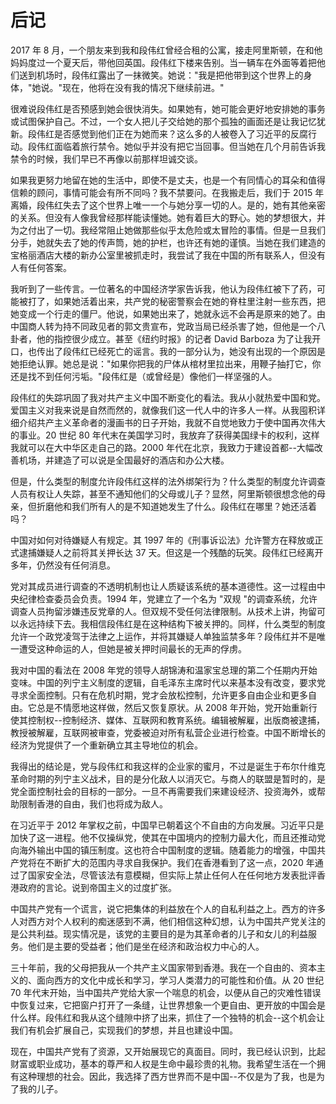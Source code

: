 # 后记

2017 年 8 月，一个朋友来到我和段伟红曾经合租的公寓，接走阿里斯顿，在和他妈妈度过一个夏天后，带他回英国。段伟红下楼来告别。当一辆车在外面等着把他们送到机场时，段伟红露出了一抹微笑。她说："我是把他带到这个世界上的身体，"她说。"现在，他将在没有我的情况下继续前进。"

很难说段伟红是否预感到她会很快消失。如果她有，她可能会更好地安排她的事务或试图保护自己。不过，一个女人把儿子交给她的那个孤独的画面还是让我记忆犹新。段伟红是否感觉到他们正在为她而来？这么多的人被卷入了习近平的反腐行动。段伟红面临着旅行禁令。她似乎并没有把它当回事。但当她在几个月前告诉我禁令的时候，我们早已不再像以前那样坦诚交谈。

如果我更努力地留在她的生活中，即使不是丈夫，也是一个有同情心的耳朵和值得信赖的顾问，事情可能会有所不同吗？我不禁要问。在我搬走后，我们于 2015 年离婚，段伟红失去了这个世界上唯一一个与她分享一切的人。是的，她有其他亲密的关系。但没有人像我曾经那样能读懂她。她有着巨大的野心。她的梦想很大，并为之付出了一切。我经常阻止她做那些似乎太危险或太冒险的事情。但是一旦我们分手，她就失去了她的传声筒，她的护栏，也许还有她的谨慎。当她在我们建造的宝格丽酒店大楼的新办公室里被抓走时，我尝试了我在中国的所有联系人，但没有人有任何答案。

我听到了一些传言。一位著名的中国经济学家告诉我，他认为段伟红被下了药，可能被打了，如果她活着出来，共产党的秘密警察会在她的脊柱里注射一些东西，把她变成一个行走的僵尸。他说，如果她出来了，她就永远不会再是原来的她了。由中国商人转为持不同政见者的郭文贵宣布，党政当局已经杀害了她，但他是一个八卦者，他的指控很少成立。甚至《纽约时报》的记者 David Barboza 为了让我开口，也传出了段伟红已经死亡的谣言。我的一部分认为，她没有出现的一个原因是她拒绝认罪。她总是说："如果你把我的尸体从棺材里拉出来，用鞭子抽打它，你还是找不到任何污垢。"段伟红是（或曾经是）像他们一样坚强的人。

段伟红的失踪巩固了我对共产主义中国不断变化的看法。我从小就热爱中国和党。爱国主义对我来说是自然而然的，就像我们这一代人中的许多人一样。从我囤积详细介绍共产主义革命者的漫画书的日子开始，我就不自觉地致力于使中国再次伟大的事业。20 世纪 80 年代末在美国学习时，我放弃了获得美国绿卡的权利，这样我就可以在大中华区走自己的路。2000 年代在北京，我致力于建设首都--大幅改善机场，并建造了可以说是全国最好的酒店和办公大楼。

但是，什么类型的制度允许段伟红这样的法外绑架行为？什么类型的制度允许调查人员有权让人失踪，甚至不通知他们的父母或儿子？显然，阿里斯顿很想念他的母亲，但折磨他和我们所有人的是不知道她发生了什么。段伟红在哪里？她还活着吗？

中国对如何对待嫌疑人有规定。其 1997 年的《刑事诉讼法》允许警方在释放或正式逮捕嫌疑人之前将其关押长达 37 天。但这是一个残酷的玩笑。段伟红已经离开多年，仍然没有任何消息。

党对其成员进行调查的不透明机制也让人质疑该系统的基本道德性。这一过程由中央纪律检查委员会负责。1994 年，党建立了一个名为 "双规 "的调查系统，允许调查人员拘留涉嫌违反党章的人。但双规不受任何法律限制。从技术上讲，拘留可以永远持续下去。我相信段伟红是在这种结构下被关押的。同样，什么类型的制度允许一个政党凌驾于法律之上运作，并将其嫌疑人单独监禁多年？段伟红并不是唯一遭受这种命运的人，但她是被关押时间最长的无声的俘虏。

我对中国的看法在 2008 年党的领导人胡锦涛和温家宝总理的第二个任期内开始变味。中国的列宁主义制度的逻辑，自毛泽东主席时代以来基本没有改变，要求党寻求全面控制。只有在危机时期，党才会放松控制，允许更多自由企业和更多自由。它总是不情愿地这样做，然后又恢复原状。从 2008 年开始，党开始重新行使其控制权--控制经济、媒体、互联网和教育系统。编辑被解雇，出版商被逮捕，教授被解雇，互联网被审查，党委被迫对所有私营企业进行检查。中国不断增长的经济为党提供了一个重新确立其主导地位的机会。

我得出的结论是，党与段伟红和我这样的企业家的蜜月，不过是诞生于布尔什维克革命时期的列宁主义战术，目的是分化敌人以消灭它。与商人的联盟是暂时的，是党全面控制社会的目标的一部分。一旦不再需要我们来建设经济、投资海外，或帮助限制香港的自由，我们也将成为敌人。

在习近平于 2012 年掌权之前，中国早已朝着这个不自由的方向发展。习近平只是加快了这一进程。他不仅操纵党，使其在中国境内的控制力最大化，而且还推动党向海外输出中国的镇压制度。这也符合中国制度的逻辑。随着能力的增强，中国共产党将在不断扩大的范围内寻求自我保护。我们在香港看到了这一点，2020 年通过了国家安全法，尽管该法有意模糊，但实际上禁止任何人在任何地方发表批评香港政府的言论。说到帝国主义的过度扩张。

中国共产党有一个谎言，说它把集体的利益放在个人的自私利益之上。西方的许多人对西方对个人权利的痴迷感到不满，他们相信这种幻想，认为中国共产党关注的是公共利益。现实情况是，该党的主要目的是为其革命者的儿子和女儿的利益服务。他们是主要的受益者；他们是坐在经济和政治权力中心的人。

三十年前，我的父母把我从一个共产主义国家带到香港。我在一个自由的、资本主义的、面向西方的文化中成长和学习，学习人类潜力的可能性和价值。从 20 世纪 70 年代末开始，当中国共产党给大家一个喘息的机会，以便从自己的灾难性错误中恢复过来，它把窗户打开了一条缝，让世界想象一个更自由、更开放的中国会是什么样。段伟红和我从这个缝隙中挤了出来，抓住了一个独特的机会--这个机会让我们有机会扩展自己，实现我们的梦想，并且也建设中国。

现在，中国共产党有了资源，又开始展现它的真面目。同时，我已经认识到，比起财富或职业成功，基本的尊严和人权是生命中最珍贵的礼物。我希望生活在一个拥有这种理想的社会。因此，我选择了西方世界而不是中国--不仅是为了我，也是为了我的儿子。
